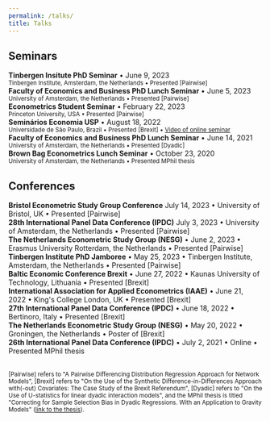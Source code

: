 ```yaml
---
permalink: /talks/
title: Talks
---
```


## Seminars

**Tinbergen Insitute PhD Seminar** &bull; June 9, 2023  
<small>Tinbergen Institute, Amsterdam, the Netherlands &bull; Presented [Pairwise]</small>  
**Faculty of Economics and Business PhD Lunch Seminar** &bull; June 5, 2023  
<small>University of Amsterdam, the Netherlands &bull; Presented [Pairwise]</small>  
**Econometrics Student Seminar** &bull; February 22, 2023  
<small>Princeton University, USA &bull; Presented [Pairwise]</small>  
**Seminários Economia USP** &bull; August 18, 2022  
<small>Universidade de São Paulo, Brazil &bull; Presented [Brexit] &bull; [Video of online seminar](https://www.youtube.com/watch?v=ukQQ7CLO6bI)</small>  
**Faculty of Economics and Business PhD Lunch Seminar** &bull; June 14, 2021  
<small>University of Amsterdam, the Netherlands &bull; Presented [Dyadic]</small>  
**Brown Bag Econometrics Lunch Seminar** &bull; October 23, 2020  
<small>University of Amsterdam, the Netherlands &bull; Presented MPhil thesis</small>

## Conferences

**Bristol Econometric Study Group Conference** July 14, 2023 &bull; University of Bristol, UK &bull; Presented [Pairwise]\
**28th International Panel Data Conference (IPDC)** July 3, 2023 &bull; University of Amsterdam, the Netherlands &bull; Presented [Pairwise]\
**The Netherlands Econometric Study Group (NESG)** &bull; June 2, 2023 &bull; Erasmus University Rotterdam, the Netherlands &bull; Presented [Pairwise]\
**Tinbergen Institute PhD Jamboree** &bull; May 25, 2023 &bull; Tinbergen Institute, Amsterdam, the Netherlands &bull; Presented [Pairwise]\
**Baltic Economic Conference Brexit** &bull; June 27, 2022 &bull; Kaunas University of Technology, Lithuania &bull; Presented [Brexit]\
**International Association for Applied Econometrics (IAAE)** &bull; June 21, 2022 &bull; King's College London, UK &bull; Presented [Brexit]\
**27th International Panel Data Conference (IPDC)** &bull; June 18, 2022 &bull; Bertinoro, Italy &bull;  Presented [Brexit]\
**The Netherlands Econometric Study Group (NESG)** &bull; May 20, 2022 &bull; Groningen, the Netherlands &bull; Poster of [Brexit]\
**26th International Panel Data Conference (IPDC)** &bull; July 2, 2021 &bull; Online &bull; Presented MPhil thesis\
<br>

<small>[Pairwise] refers to "A Pairwise Differencing Distribution Regression Approach for Network Models", [Brexit] refers to "On the Use of the Synthetic Difference-in-Differences Approach with(-out) Covariates: The Case Study of the Brexit Referendum", [Dyadic] refers to "On the Use of U-statistics for linear dyadic interaction models", and the MPhil thesis is titled "Correcting for Sample Selection Bias in Dyadic Regressions. With an Application to Gravity Models" ([link to the thesis](http://gabrielaszini.github.io/files/paper_correcting_sample_selection_dyadic.pdf)).</small>
